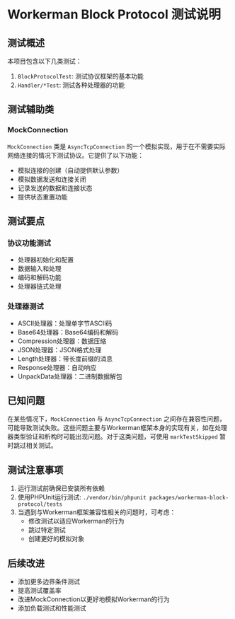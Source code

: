 # Workerman Block Protocol 测试说明

## 测试概述

本项目包含以下几类测试：

1. `BlockProtocolTest`: 测试协议框架的基本功能
2. `Handler/*Test`: 测试各种处理器的功能

## 测试辅助类

### MockConnection

`MockConnection` 类是 `AsyncTcpConnection` 的一个模拟实现，用于在不需要实际网络连接的情况下测试协议。它提供了以下功能：

- 模拟连接的创建（自动提供默认参数）
- 模拟数据发送和连接关闭
- 记录发送的数据和连接状态
- 提供状态重置功能

## 测试要点

### 协议功能测试

- 处理器初始化和配置
- 数据输入和处理
- 编码和解码功能
- 处理器链式处理

### 处理器测试

- ASCII处理器：处理单字节ASCII码
- Base64处理器：Base64编码和解码
- Compression处理器：数据压缩
- JSON处理器：JSON格式处理
- Length处理器：带长度前缀的消息
- Response处理器：自动响应
- UnpackData处理器：二进制数据解包

## 已知问题

在某些情况下，`MockConnection` 与 `AsyncTcpConnection` 之间存在兼容性问题，可能导致测试失败。这些问题主要与Workerman框架本身的实现有关，如在处理器类型验证和析构时可能出现问题。对于这类问题，可使用 `markTestSkipped` 暂时跳过相关测试。

## 测试注意事项

1. 运行测试前确保已安装所有依赖
2. 使用PHPUnit运行测试: `./vendor/bin/phpunit packages/workerman-block-protocol/tests`
3. 当遇到与Workerman框架兼容性相关的问题时，可考虑：
   - 修改测试以适应Workerman的行为
   - 跳过特定测试
   - 创建更好的模拟对象

## 后续改进

- 添加更多边界条件测试
- 提高测试覆盖率
- 改进MockConnection以更好地模拟Workerman的行为
- 添加负载测试和性能测试

